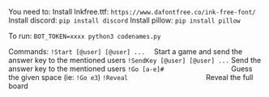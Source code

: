 You need to:
Install Inkfree.ttf: `https://www.dafontfree.co/ink-free-font/`
Install discord: `pip install discord`
Install pillow: `pip install pillow`

To run:
`BOT_TOKEN=xxxx python3 codenames.py`

Commands:
`!Start [@user] [@user] ...  ` Start a game and send the answer key to the mentioned users
`!SendKey [@user] [@user] ...` Send the answer key to the mentioned users
`!Go [a-e]#                  ` Guess the given space (ie: `!Go e3`)
`!Reveal                     ` Reveal the full board
